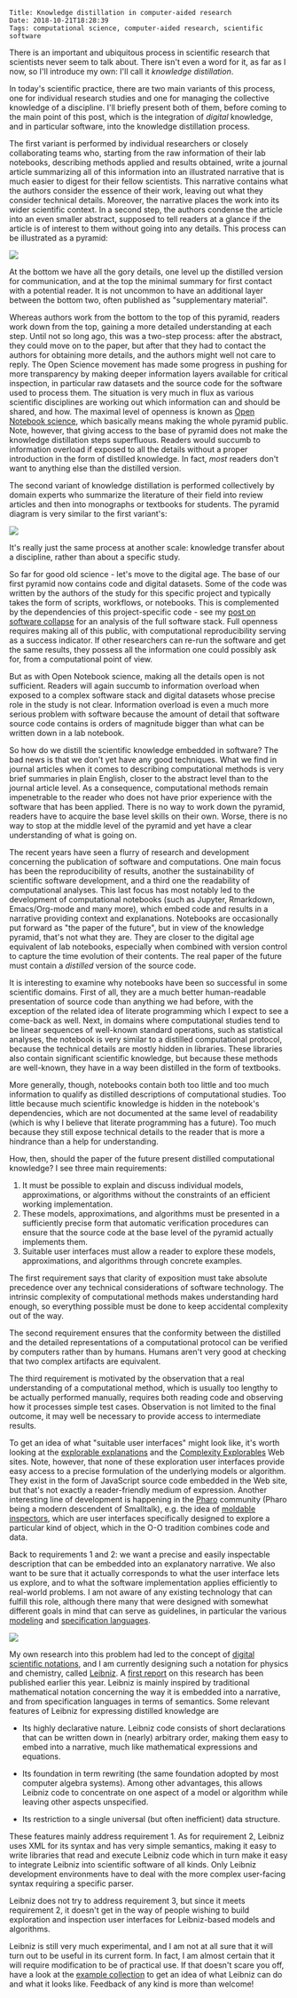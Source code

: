     Title: Knowledge distillation in computer-aided research
    Date: 2018-10-21T18:28:39
    Tags: computational science, computer-aided research, scientific software

There is an important and ubiquitous process in scientific research that scientists never seem to talk about. There isn't even a word for it, as far as I now, so I'll introduce my own: I'll call it *knowledge distillation*.

In today's scientific practice, there are two main variants of this process, one for individual research studies and one for managing the collective knowledge of a discipline. I'll briefly present both of them, before coming to the main point of this post, which is the integration of *digital* knowledge, and in particular software, into the knowledge distillation process.

<!-- more -->

The first variant is performed by individual researchers or closely collaborating teams who, starting from the raw information of their lab notebooks, describing methods applied and results obtained, write a journal article summarizing all of this information into an illustrated narrative that is much easier to digest for their fellow scientists. This narrative contains what the authors consider the essence of their work, leaving out what they consider technical details. Moreover, the narrative places the work into its wider scientific context. In a second step, the authors condense the article into an even smaller abstract, supposed to tell readers at a glance if the article is of interest to them without going into any details. This process can be illustrated as a pyramid:

![](./knowledge-pyramid-1.svg)

At the bottom we have all the gory details, one level up the distilled version for communication, and at the top the minimal summary for first contact with a potential reader. It is not uncommon to have an additional layer between the bottom two, often published as "supplementary material".

Whereas authors work from the bottom to the top of this pyramid, readers work down from the top, gaining a more detailed understanding at each step. Until not so long ago, this was a two-step process: after the abstract, they could move on to the paper, but after that they had to contact the authors for obtaining more details, and the authors might well not care to reply. The Open Science movement has made some progress in pushing for more transparency by making deeper information layers available for critical inspection, in particular raw datasets and the source code for the software used to process them. The situation is very much in flux as various scientific disciplines are working out which information can and should be shared, and how. The maximal level of openness is known as [Open Notebook science](https://en.wikipedia.org/wiki/Open-notebook_science), which basically means making the whole pyramid public. Note, however, that giving access to the base of pyramid does not make the knowledge distillation steps superfluous. Readers would succumb to information overload if exposed to all the details without a proper introduction in the form of distilled knowledge. In fact, *most* readers don't want to anything else than the distilled version. 

The second variant of knowledge distillation is performed collectively by domain experts who summarize the literature of their field into review articles and then into monographs or textbooks for students. The pyramid diagram is very similar to the first variant's:

![](./knowledge-pyramid-2.svg)

It's really just the same process at another scale: knowledge transfer about a discipline, rather than about a specific study.

So far for good old science - let's move to the digital age. The base of our first pyramid now contains code and digital datasets. Some of the code was written by the authors of the study for this specific project and typically takes the form of scripts, workflows, or notebooks. This is complemented by the dependencies of this project-specific code - see my [post on software collapse](http://blog.khinsen.net/posts/2017/01/13/sustainable-software-and-reproducible-research-dealing-with-software-collapse/) for an analysis of the full software stack. Full openness requires making all of this public, with computational reproducibility serving as a success indicator. If other researchers can re-run the software and get the same results, they possess all the information one could possibly ask for, from a computational point of view.

But as with Open Notebook science, making all the details open is not sufficient. Readers will again succumb to information overload when exposed to a complex software stack and digital datasets whose precise role in the study is not clear. Information overload is even a much more serious problem with software because the amount of detail that software source code contains is orders of magnitude bigger than what can be written down in a lab notebook.

So how do we distill the scientific knowledge embedded in software? The bad news is that we don't yet have any good techniques. What we find in journal articles when it comes to describing computational methods is very brief summaries in plain English, closer to the abstract level than to the journal article level. As a consequence, computational methods remain impenetrable to the reader who does not have prior experience with the software that has been applied. There is no way to work down the pyramid, readers have to acquire the base level skills on their own. Worse, there is no way to stop at the middle level of the pyramid and yet have a clear understanding of what is going on.

The recent years have seen a flurry of research and development concerning the publication of software and computations. One main focus has been the reproducibility of results, another the sustainability of scientific software development, and a third one the readability of computational analyses. This last focus has most notably led to the development of computational notebooks (such as Jupyter, Rmarkdown, Emacs/Org-mode and many more), which embed code and results in a narrative providing context and explanations. Notebooks are occasionally put forward as "the paper of the future", but in view of the knowledge pyramid, that's not what they are. They are closer to the digital age equivalent of lab notebooks, especially when combined with version control to capture the time evolution of their contents. The real paper of the future must contain a *distilled* version of the source code.

It is interesting to examine why notebooks have been so successful in some scientific domains. First of all, they are a much better human-readable presentation of source code than anything we had before, with the exception of the related idea of literate programming which I expect to see a come-back as well. Next, in domains where computational studies tend to be linear sequences of well-known standard operations, such as statistical analyses, the notebook is very similar to a distilled computational protocol, because the technical details are mostly hidden in libraries. These libraries also contain significant scientific knowledge, but because these methods are well-known, they have in a way been distilled in the form of textbooks.

More generally, though, notebooks contain both too little and too much information to qualify as distilled descriptions of computational studies. Too little because much scientific knowledge is hidden in the notebook's dependencies, which are not documented at the same level of readability (which is why I believe that literate programming has a future). Too much because they still expose technical details to the reader that is more a hindrance than a help for understanding.

How, then, should the paper of the future present distilled computational knowledge? I see three main requirements:

 1. It must be possible to explain and discuss individual models, approximations, or algorithms without the constraints of an efficient working implementation.
 2. These models, approximations, and algorithms must be presented in a sufficiently precise form that automatic verification procedures can ensure that the source code at the base level of the pyramid actually implements them.
 3. Suitable user interfaces must allow a reader to explore these models, approximations, and algorithms through concrete examples.
 
The first requirement says that clarity of exposition must take absolute precedence over any technical considerations of software technology. The intrinsic complexity of computational methods makes understanding hard enough, so everything possible must be done to keep accidental complexity out of the way.

The second requirement ensures that the conformity between the distilled and the detailed representations of a computational protocol can be verified by computers rather than by humans. Humans aren't very good at checking that two complex artifacts are equivalent.

The third requirement is motivated by the observation that a real understanding of a computational method, which is usually too lengthy to be actually performed manually, requires both reading code and observing how it processes simple test cases. Observation is not limited to the final outcome, it may well be necessary to provide access to intermediate results.

To get an idea of what "suitable user interfaces" might look like, it's worth looking at the [explorable explanations](https://explorabl.es/) and the [Complexity Explorables](http://www.complexity-explorables.org/) Web sites. Note, however, that none of these exploration user interfaces provide easy access to a precise formulation of the underlying models or algorithm. They exist in the form of JavaScript source code embedded in the Web site, but that's not exactly a reader-friendly medium of expression. Another interesting line of development is happening in the [Pharo](https://pharo.org/) community (Pharo being a modern descendent of Smalltalk), e.g. the idea of [moldable inspectors](http://scg.unibe.ch/research/moldableinspector), which are user interfaces specifically designed to explore a particular kind of object, which in the O-O tradition combines code and data.

Back to requirements 1 and 2: we want a precise and easily inspectable description that can be embedded into an explanatory narrative. We also want to be sure that it actually corresponds to what the user interface lets us explore, and to what the software implementation applies efficiently to real-world problems. I am not aware of any existing technology that can fulfill this role, although there many that were designed with somewhat different goals in mind that can serve as guidelines, in particular the various [modeling](https://en.wikipedia.org/wiki/Modeling_language) and
[specification languages](https://en.wikipedia.org/wiki/Specification_language).

![](./knowledge-pyramid-3.svg)

My own research into this problem had led to the concept of [digital scientific notations](http://sjscience.org/article?id=527), and I am currently designing such a notation for physics and chemistry, called [Leibniz](https://github.com/khinsen/leibniz). A [first report](https://peerj.com/articles/cs-158/) on this research has been published earlier this year. Leibniz is mainly inspired by traditional mathematical notation concerning the way it is embedded into a narrative, and from specification languages in terms of semantics. Some relevant features of Leibniz for expressing distilled knowledge are

 - Its highly declarative nature. Leibniz code consists of short declarations that can be written down in (nearly) arbitrary order, making them easy to embed into a narrative, much like mathematical expressions and equations.

 - Its foundation in term rewriting (the same foundation adopted by most computer algebra systems). Among other advantages, this allows Leibniz code to concentrate on one aspect of a model or algorithm while leaving other aspects unspecified.

 - Its restriction to a single universal (but often inefficient) data structure.

These features mainly address requirement 1. As for requirement 2, Leibniz uses XML for its syntax and has very simple semantics, making it easy to write libraries that read and execute Leibniz code which in turn make it easy to integrate Leibniz into scientific software of all kinds. Only Leibniz development environments have to deal with the more complex user-facing syntax requiring a specific parser.

Leibniz does not try to address requirement 3, but since it meets requirement 2, it doesn't get in the way of people wishing to build exploration and inspection user interfaces for Leibniz-based models and algorithms.

Leibniz is still very much experimental, and I am not at all sure that it will turn out to be useful in its current form. In fact, I am almost certain that it will require modification to be of practical use. If that doesn't scare you off, have a look at the [example collection](http://khinsen.net/leibniz-examples/) to get an idea of what Leibniz can do and what it looks like. Feedback of any kind is more than welcome!
